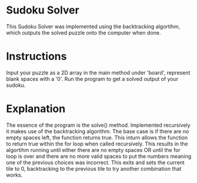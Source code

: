 # Sudoku Solver
This Sudoku Solver was implemented using the backtracking algortihm, which outputs the solved puzzle onto the computer when done.

# Instructions
Input your puzzle as a 2D array in the main method under 'board', represent blank spaces with a '0'. Run the program to get a solved output of your sudoku.

# Explanation 
The essence of the program is the solve() method. Implemented recursively it makes use of the backtracking algorithm. 
The base case is if there are no empty spaces left, the function returns true. This inturn allows the function to return true within the for loop when called recursively. 
This results in the algortihm running until either there are no empty spaces OR until the for loop is over and there are no more valid spaces to put the numbers meaning one of the previous choices was incorrect. This exits and sets the current tile to 0, backtracking to the previous tile to try another combination that works.
